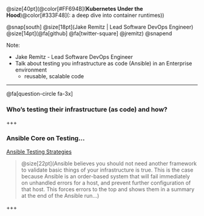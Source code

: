 @size[40pt](@color[#FF694B](**Kubernetes Under the Hood**)@color[#333F48](: a deep dive into container runtimes))

@snap[south]
@size[18pt](Jake Remitz | Lead Software DevOps Engineer) <br />
@size[14pt](@fa[github] @fa[twitter-square] @jremitz)
@snapend

Note:

- Jake Remitz - Lead Software DevOps Engineer
- Talk about testing you infrastructure as code (Ansible) in an Enterprise environment
    - reusable, scalable code

---

@fa[question-circle fa-3x]
### Who’s testing their infrastructure (as code) and how?

+++
### Ansible Core on Testing...

[Ansible Testing Strategies](https://docs.ansible.com/ansible/latest/test_strategies.html)

> @size[22pt](Ansible believes you should not need another framework to validate basic things of your infrastructure is true. This is the case because Ansible is an order-based system that will fail immediately on unhandled errors for a host, and prevent further configuration of that host. This forces errors to the top and shows them in a summary at the end of the Ansible run...)

+++
